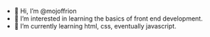 - 👋 Hi, I’m @mojoffrion
- 👀 I’m interested in learning the basics of front end development.
- 🌱 I’m currently learning html, css, eventually javascript.
